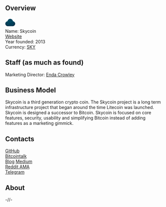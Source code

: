 ## Overview
![ logo](logo/skycoin.png)  
Name: Skycoin  
[Website](https://www.skycoin.net)  
Year founded: 2013  
Currency: [SKY](https://coinmarketcap.com/currencies/skycoin/)  
## Staff (as much as found)
Marketing Director: [Enda Crowley](../people/enda_crowley.md)      
## Business Model
Skycoin is a third generation crypto coin. The Skycoin project is a long term infrastructure project that began around the time Litecoin was launched. Skycoin is designed a successor to Bitcoin. Skycoin is focused on core features, security, usability and simplifying Bitcoin instead of adding features as a marketing gimmick.
## Contacts
[GitHub](https://github.com/skycoin)  
[Bitcointalk](https://bitcointalk.org/index.php?topic=380441.0)       
[Blog](https://blog.skycoin.net)
[Medium](https://medium.com/@Skycoinproject)  
[Reddit AMA ](https://www.reddit.com/r/ArkEcosystem/comments/6kb4wz/log_of_ama_with_skycoin/)  
[Telegram](https://t.me/Skycoin)  
## About
-//-
